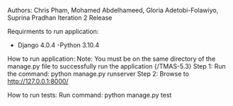 Authors: Chris Pham, Mohamed Abdelhameed, Gloria Adetobi-Folawiyo, Suprina Pradhan
Iteration 2 Release

Requirments to run application:
- Django 4.0.4
-Python 3.10.4

How to run application:
Note: You must be on the same directory of the manage.py file to successfully run the application {/TMAS-5.3}
Step 1: Run the command: python manage.py runserver
Step 2: Browse to http://127.0.0.1:8000/

How to run tests:
Run command: python manage.py test



